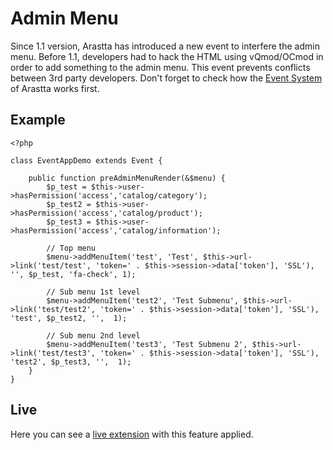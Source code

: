 Admin Menu
==========

Since 1.1 version, Arastta has introduced a new event to interfere the admin menu. Before 1.1, developers had to hack the HTML using vQmod/OCmod in order to add something to the admin menu. This event prevents conflicts between 3rd party developers. Don't forget to check how the [Event System](http://arastta.org/docs/developers/event-system) of Arastta works first.

Example
-------

```
<?php

class EventAppDemo extends Event {

	public function preAdminMenuRender(&$menu) {
		$p_test = $this->user->hasPermission('access','catalog/category');
		$p_test2 = $this->user->hasPermission('access','catalog/product');
		$p_test3 = $this->user->hasPermission('access','catalog/information');

		// Top menu
		$menu->addMenuItem('test', 'Test', $this->url->link('test/test', 'token=' . $this->session->data['token'], 'SSL'), '', $p_test, 'fa-check', 1);

		// Sub menu 1st level
		$menu->addMenuItem('test2', 'Test Submenu', $this->url->link('test/test2', 'token=' . $this->session->data['token'], 'SSL'), 'test', $p_test2, '',  1);

		// Sub menu 2nd level
		$menu->addMenuItem('test3', 'Test Submenu 2', $this->url->link('test/test3', 'token=' . $this->session->data['token'], 'SSL'), 'test2', $p_test3, '',  1);
	}
}
```

Live
----
Here you can see a [live extension](http://extensions.arastta.pro/tools/opencart-2-migration) with this feature applied.
